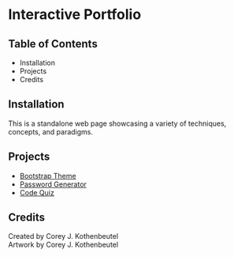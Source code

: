 # Interactive Portfolio

## Table of Contents 
* Installation
* Projects
* Credits

## Installation
This is a standalone web page showcasing a variety of techniques, concepts, and paradigms.  

## Projects
* [Bootstrap Theme](https://cjkook.github.io/02-homework-bootstrap-portfolio/)
* [Password Generator](https://cjkook.github.io/interactive-portfolio/html/password-gen.html)
* [Code Quiz](https://cjkook.github.io/interactive-portfolio/html/code-quiz.html)

## Credits
Created by Corey J. Kothenbeutel<br/>
Artwork by Corey J. Kothenbeutel